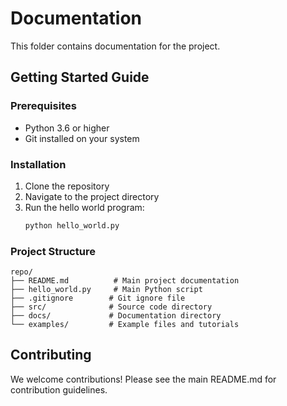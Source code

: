 # Documentation

This folder contains documentation for the project.

## Getting Started Guide

### Prerequisites
- Python 3.6 or higher
- Git installed on your system

### Installation
1. Clone the repository
2. Navigate to the project directory
3. Run the hello world program:
   ```bash
   python hello_world.py
   ```

### Project Structure
```
repo/
├── README.md          # Main project documentation
├── hello_world.py     # Main Python script
├── .gitignore        # Git ignore file
├── src/              # Source code directory
├── docs/             # Documentation directory
└── examples/         # Example files and tutorials
```

## Contributing

We welcome contributions! Please see the main README.md for contribution guidelines.